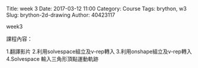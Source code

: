 Title: week 3
Date: 2017-03-12 11:00
Category: Course
Tags: brython, w3
Slug: brython-2d-drawing
Author: 40423117


week3

<!-- PELICAN_END_SUMMARY -->

課程內容：

1.翻譯影片
2.利用solvespace組立及v-rep轉入
3.利用onshape組立及v-rep轉入
4.Solvespace 輸入三角形頂點運動軌跡